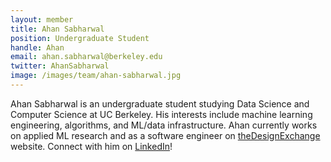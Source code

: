 ```yaml
---
layout: member
title: Ahan Sabharwal
position: Undergraduate Student
handle: Ahan
email: ahan.sabharwal@berkeley.edu
twitter: AhanSabharwal
image: /images/team/ahan-sabharwal.jpg
---
```


Ahan Sabharwal is an undergraduate student studying Data Science and Computer Science at UC Berkeley. His interests include machine learning engineering, algorithms, and ML/data infrastructure. Ahan currently works on applied ML research and as a software engineer on [theDesignExchange](https://www.thedesignexchange.org/) website. Connect with him on [LinkedIn](https://www.linkedin.com/in/ahan-sabharwal/)!
